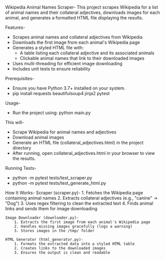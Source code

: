 Wikipedia Animal Names Scraper-
This project scrapes Wikipedia for a list of animal names and their collateral adjectives, downloads images for each animal, and generates a formatted HTML file displaying the results.

Features-

- Scrapes animal names and collateral adjectives from Wikipedia
- Downloads the first image from each animal's Wikipedia page
- Generates a styled HTML file with:
  - A table listing each collateral adjective and its associated animals
  - Clickable animal names that link to their downloaded images
- Uses multi-threading for efficient image downloading
- Includes unit tests to ensure reliability

Prerequisites-

- Ensure you have Python 3.7+ installed on your system.
- pip install requests beautifulsoup4 jinja2 pytest

Usage-

- Run the project using: python main.py

This will-

- Scrape Wikipedia for animal names and adjectives
- Download animal images
- Generate an HTML file (collateral_adjectives.html) in the project directory
- After running, open collateral_adjectives.html in your browser to view the results.

Running Tests-

- python -m pytest tests/test_scraper.py
- python -m pytest tests/test_generate_html.py

How It Works-
Scraper (scraper.py)- 1. Fetches the Wikipedia page containing animal names 2. Extracts collateral adjectives (e.g., "canine" → "Dog") 3. Uses regex filtering to clean the extracted text 4. Finds animal links and sends them for image downloading

    Image Downloader (downloader.py)-
        1. Extracts the first image from each animal's Wikipedia page
        2. Handles missing images gracefully (logs a warning)
        3. Stores images in the /tmp/ folder

    HTML Generator (html_generator.py)-
        1. Formats the extracted data into a styled HTML table
        2. Creates links to the downloaded images
        3. Ensures the output is clean and readable
